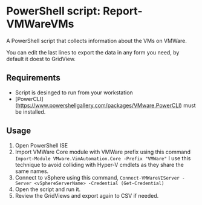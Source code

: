 # PowerShell script: Report-VMWareVMs
A PowerShell script that collects information about the VMs on VMWare.

You can edit the last lines to export the data in any form you need, by default it doest to GridView.

## Requirements

- Script is desinged to run from your workstation
- [PowerCLI] (https://www.powershellgallery.com/packages/VMware.PowerCLI) must be installed. 

## Usage
1. Open PowerShell ISE
1. Import VMWare Core module with VMWare prefix using this command
    `Import-Module VMware.VimAutomation.Core -Prefix "VMWare"`
   I use this technique to avoid colliding with Hyper-V cmdlets as they share the same names.
2. Connect to vSphere using this command,
    `Connect-VMWareVIServer -Server <vSphereServerName> -Credential (Get-Credential)`
4. Open the script and run it.
5. Review the GridViews and export again to CSV if needed.
